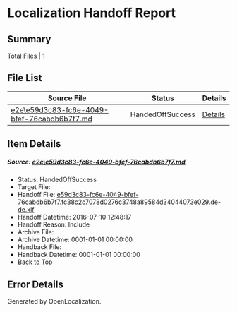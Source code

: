 # <a name='report-top'></a> Localization Handoff Report

## Summary
 Total Files | 1

## File List
 Source File | Status | Details 
 ----------- | ------ | ------- 
 [e2e\e59d3c83-fc6e-4049-bfef-76cabdb6b7f7.md](https://github.com/OpenLocalizationTestOrg/oltest/blob/bf5207273e70c71f5d5d3dd75c239f433dc55daa/e2e/e59d3c83-fc6e-4049-bfef-76cabdb6b7f7.md) | HandedOffSuccess | [Details](#1bfc262a6eb28b4d839d1fd62fff844af3d82aaf8)

## Item Details
##### <a name='1bfc262a6eb28b4d839d1fd62fff844af3d82aaf8'></a> Source: [e2e\e59d3c83-fc6e-4049-bfef-76cabdb6b7f7.md](https://github.com/OpenLocalizationTestOrg/oltest/blob/bf5207273e70c71f5d5d3dd75c239f433dc55daa/e2e/e59d3c83-fc6e-4049-bfef-76cabdb6b7f7.md)
* Status: HandedOffSuccess
* Target File: 
* Handoff File: [e59d3c83-fc6e-4049-bfef-76cabdb6b7f7.fc38c2c7078d0276c3748a89584d34044073e029.de-de.xlf](https://github.com/OpenLocalizationTestOrg/olhandoff-e2e/blob/4fa232b1e8c2725df24a182e5a500cfee2106517/ol-handoff/OpenLocalizationTestOrg/oltest-dede-fly/ci/ht/e59d3c83-fc6e-4049-bfef-76cabdb6b7f7.fc38c2c7078d0276c3748a89584d34044073e029.de-de.xlf)
* Handoff Datetime: 2016-07-10 12:48:17
* Handoff Reason: Include
* Archive File: 
* Archive Datetime: 0001-01-01 00:00:00
* Handback File: 
* Handback Datetime: 0001-01-01 00:00:00
* [Back to Top](#report-top)


## Error Details

Generated by OpenLocalization.
